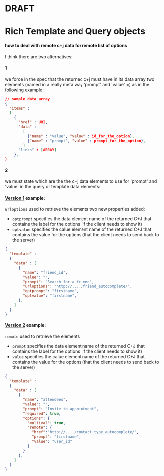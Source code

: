 # DRAFT
# Rich Template and Query objects
#### how to deal with remote c+j data for remote list of options

I think there are two alternatives:

#### 1
we force in the spec that the returned c+j must have in its data array two
elements (named in a really meta way 'prompt' and 'value' =) as in the
following example:

```json
// sample data array
{
  "items" :
  [
    {
      "href" : URI,
      "data" :
        [
          {"name" : "value", "value" : id_for_the_option},
          {"name" : "prompt", "value" : prompt_for_the_option},
        ]
      "links" : [ARRAY]
    },
}
```

#### 2
we must state which are the the c+j data elements
to use for 'prompt' and 'value' in the query or template data elements:

####  [Version 1](rich-template-query-alt1.md) example:

<code>urloptions</code> used to retrieve the elements
two new properties added:

* <code>optprompt</code> specifies the data element name of the returned C+J that contains the label for the options (if the client needs to show it)
* <code>optvalue</code> specifies the calue element name of the returned C+J that contains the value for the options (that the client needs to send back to the server)

```json
{
  "template" :
  {
    "data" : [
      {
        "name": "friend_id",
        "value": "",
        "prompt": "Search for a friend",
        "urloptions": "http://..../friend_autocomplete/",
        "optprompt": "firstname",
        "optvalue": "firstname",
      },
    ]
  }
}
```

#### [Version 2](rich-template-query-alt2.md) example:

<code>remote</code> used to retrieve the elements

* <code>prompt</code> specifies the data element name of the returned C+J that contains the label for the options (if the client needs to show it)
* <code>value</code> specifies the calue element name of the returned C+J that contains the value for the options (that the client needs to send back to the server)

```json
{
  "template" :
  {
    "data" : [
      {
        "name": "attendees",
        "value": "",
        "prompt": "Invite to appointment",
        "required": true,
        "options": {
          "multival": true,
          "remote": {
            "href":"http://..../contact_type_autocomplete/",
            "prompt": "firstname",
            "value": "user_id"
          }
        }
      },
    ]
  }
}
```